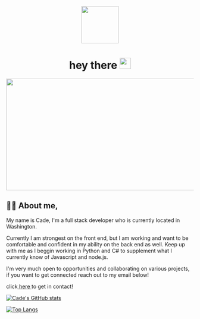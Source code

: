 <div id="header" align="center">
  <img src="https://media.giphy.com/media/M9gbBd9nbDrOTu1Mqx/giphy.gif" width="100"/>
</div>

<h1 align="center">
  hey there
  <img src="https://media.giphy.com/media/hvRJCLFzcasrR4ia7z/giphy.gif" width="30px"/>
</h1>

<div align="center">
  <img src="https://media.giphy.com/media/dWesBcTLavkZuG35MI/giphy.gif" width="600" height="300"/>
</div>

## :man_technologist: About me,

My name is Cade, I'm a full stack developer who is currently located in Washington.

Currently I am strongest on the front end, but I am working and want to be comfortable and confident in my ability on the back end as well.  Keep up with me as I beggin working in Python and C# to supplement what I currently know of Javascript and node.js.

I'm very much open to opportunities and collaborating on various projects, if you want to get connected reach out to my email below!

click<a href="mailto:cade828@gmail.com"> here </a>to get in contact!


[![Cade's GitHub stats](https://github-readme-stats.vercel.app/api?username=cade-coleman)](https://github.com/cade-coleman/github-readme-stats)


[![Top Langs](https://github-readme-stats.vercel.app/api/top-langs/?username=cade-coleman)](https://github.com/cade-coleman/github-readme-stats)


<!--
**cade-coleman/cade-coleman** is a ✨ _special_ ✨ repository because its `README.md` (this file) appears on your GitHub profile.

Here are some ideas to get you started:

- 🔭 I’m currently working on ...
- 🌱 I’m currently learning ...
- 👯 I’m looking to collaborate on ...
- 🤔 I’m looking for help with ...
- 💬 Ask me about ...
- 📫 How to reach me: ...
- 😄 Pronouns: ...
- ⚡ Fun fact: ...
-->

